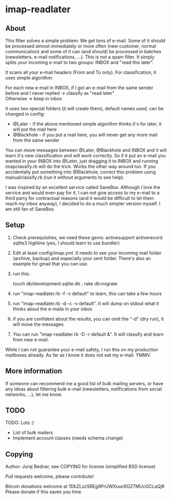 imap-readlater
==============

About
-----

This filter solves a simple problem: We get tons of e-mail. Some of it should be processed
almost immediately or more often (new customer, normal communication) and some of it can (and should)
be processed in batches (newsletters, e-mail notifications, ...). This is not a spam filter. It simply
splits your incoming e-mail to two groups: INBOX and "read this later". 

It scans all your e-mail headers (From and To only). For classification, it uses simple algorithm:

For each new e-mail in INBOX, if I got an e-mail from the same sender before and I never replied -> classify as "read later"  
Otherwise -> keep in inbox

It uses two special folders (it will create them), default names used, can be changed in config:
 - @Later - if the above mentioned simple algorithm thinks it's for later, it will put the mail here
 - @Blackhole - if you put a mail here, you will never get any more mail from the same sender

You can move messages between @Later, @Blackhole and INBOX and it
will learn it's new classification and will work correctly. So if
it put an e-mail you wanted in your INBOX into @Later, just dragging
it to INBOX and running imapclassify.rb will do the trick. Works
the other way around too. If you accidentally put something into
@Blackhole, correct this problem using manualclassify.rb (run it
without arguments to see help).

I was inspired by an excellent service called SaneBox. Although I
love the service and would even pay for it, I can not give access
to my e-mail to a third party for contractual reasons (and it would
be difficult to let them reach my inbox anyway), I decided to do a
much simpler version myself. I am still fan of SaneBox.

Setup
-----

1. Check prerequisities, we need these gems: activesupport activerecord sqlite3 highline (yes, I should learn to use bundler)
2. Edit at least config/imap.yml. It needs to see your incoming mail folder (archive, backup) and especially your sent folder. There's also an example for gmail that you can use.
3. run this:
   
	touch db/development.sqlite.db ; rake db:migrate
   
4. run "imap-readlater.rb -f -v default" to learn, this can take a few hours
5. run "imap-readlater.rb -d -c -v default". It will dump on stdout what it thinks about the e-mails in your inbox
6. if you are confident about the results, you can omit the "-d" (dry run), it will move the messages
7. You can run "imap-readlater.rb -D -r default &". It will classify and learn from new e-mail.

While I can not guarantee your e-mail safety, I run this on my production mailboxes already. As far as I know it does
not eat my e-mail. YMMV.

More information
----------------

If someone can recommend me a good list of bulk mailing servers, or have any ideas about filtering
bulk e-mail (newsletters, notifications from social networks, ...), let me know.

TODO
----

TODO: Lots :)
 - List of bulk mailers
 - Implement account classes (needs schema change)

Copying
-------

Author: Juraj Bednar, see COPYING for license (simplified BSD license)

Pull requests welcome, please contribute! 

Bitcoin donations welcome at 1DbZLszSREg9PrUWXuucKGZ7MUcGCLaQjR  
Please donate if this saves you time.

